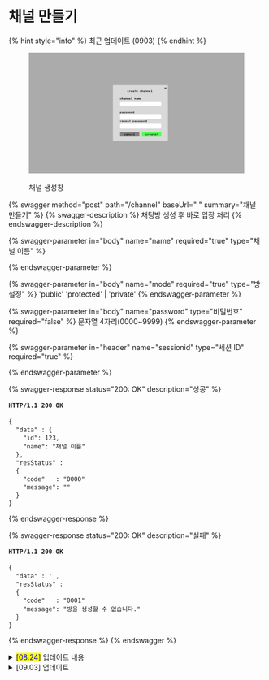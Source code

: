 # 채널 만들기

{% hint style="info" %}
최근 업데이트 (0903)
{% endhint %}

<figure><img src="../../.gitbook/assets/image (4).png" alt=""><figcaption><p>채널 생성창</p></figcaption></figure>



{% swagger method="post" path="/channel" baseUrl=" " summary="채널 만들기" %}
{% swagger-description %}
 채팅방 생성 후 바로 입장 처리
{% endswagger-description %}

{% swagger-parameter in="body" name="name" required="true" type="채널 이름" %}

{% endswagger-parameter %}

{% swagger-parameter in="body" name="mode" required="true" type="방 설정" %}
'public' 'protected' | 'private'
{% endswagger-parameter %}

{% swagger-parameter in="body" name="password" type="비밀번호" required="false" %}
문자열 4자리(0000~9999)
{% endswagger-parameter %}

{% swagger-parameter in="header" name="sessionid" type="세션 ID" required="true" %}

{% endswagger-parameter %}

{% swagger-response status="200: OK" description="성공" %}
<pre class="language-javascript"><code class="lang-javascript"><strong>HTTP/1.1 200 OK
</strong>
{ 
  "data" : {
    "id": 123,
    "name": "채널 이름"
  },
  "resStatus" :
  {
    "code"   : "0000"
    "message": ""
  }
}
</code></pre>
{% endswagger-response %}

{% swagger-response status="200: OK" description="실패" %}
<pre class="language-json"><code class="lang-json"><strong>HTTP/1.1 200 OK
</strong>
{ 
  "data" : '',
  "resStatus" :
  {
    "code"   : "0001"
    "message": "방을 생성할 수 없습니다."
  }
}
</code></pre>
{% endswagger-response %}
{% endswagger %}

<details>

<summary><mark style="color:blue;">[08.24]</mark> 업데이트 내용</summary>

## 채널 만들기

* sessionid가 필요하므로 추가
* env 프로퍼티 명을 mode로 변경&#x20;

</details>

<details>

<summary>[09.03] 업데이트</summary>

password 가 0, 00, 000, 0000 일 때를 구분하지 못하기 때문에 문자열로 변경한다.

</details>
